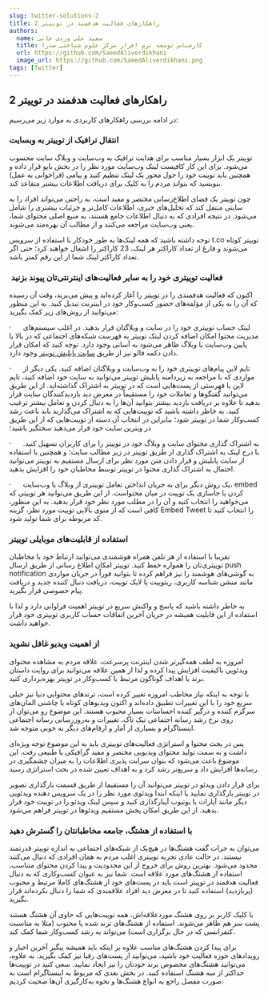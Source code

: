 ```yaml
---
slug: twitter-solutions-2
title: راهکارهای فعالیت هدفمند در توییتر 2
authors:
  name: سعید علی وردی خانی
  title: کارشناس توسعه نرم افزار مرکز علوم شناختی صدرا
  url: https://github.com/SaeedAliverdikhani 
  image_url: https://github.com/SaeedAliverdikhani.png
tags: [Twitter]
---
```


## راهکارهای فعالیت هدفمند در توییتر 2

در ادامه بررسی راهکارهای کاربردی به موارد زیر می‌رسیم:

### انتقال ترافیک از توییتر به وبسایت

توییتر یک ابزار بسیار مناسب برای هدایت ترافیک به وب‌سایت و وبلاگ سایت محسوب می‌شود. برای این کار کافیست لینک وب‌سایت مورد نظر را در بخش بایو قرار داده و همچنین باید توییت خود را حول محور یک لینک تنظیم کنید و پیامی (فراخوانی به عمل) بنویسید که بتواند مردم را به کلیک برای دریافت اطلاعات بیشتر متقاعد کند.

چون توییتر یک فضای اطلاع‌رسانی مختصر و مفید است، به راحتی می‌تواند افراد را به سایتی منتقل کند که تحلیل‌های خبری، اطلاعات کامل‌تر و جزئیات بیشتری را شامل می‌شود. در نتیجه افرادی که به دنبال اطلاعات جامع هستند، به منبع اصلی محتوای شما، یعنی وب‌سایت مراجعه می‌کنند و از مطالب آن بهره‌مند می‌شوند.

توجه داشته باشید که همه لینک‌ها به طور خودکار با استفاده از سرویس t.co توییتر کوتاه می‌شوند و فارغ از تعداد کاراکتر هر لینک، 23 کاراکتر را اشغال خواهند کرد؛ حتی اگر تعداد کاراکتر لینک شما از این رقم کمتر باشد.

  

###  فعالیت توییتری خود را به سایر فعالیت‌های اینترنتی‌تان پیوند بزنید

اکنون که فعالیت هدفمندی را در توییتر را آغاز کرده‌اید و پیش می‌برید، وقت آن رسیده که آن را به یکی از مؤلفه‌های حضور کسب‌وکار خود در اینترنت تبدیل کنید. به این منظور می‌توانید از روش‌های زیر کمک بگیرید:

·      لینک حساب توییتری خود را در سایت و وبلاگتان قرار بدهید. در اغلب سیستم‌های مدیریت محتوا امکان اضافه کردن لینک توییتر به فهرست شبکه‌های اجتماعی که در بالا یا پایین وب‌سایت یا وبلاگ ظاهر می‌شود به آسانی وجود دارد. توجه کنید که امکان قرار دادن دکمه فالو نیز از طریق [سایت پابلیش توییتر](https://publish.twitter.com/) وجود دارد.

·      تایم لاین پیام‌های توییتری خود را به وب‌سایت و وبلاگتان اضافه کنید. یکی دیگر از مواردی که با مراجعه به زیردامنه پابلیش توییتر می‌توانید به سایت خود اضافه کنید، تایم لاین یا فهرستی از پست‌هایی است که در توییتر به اشتراک گذاشته‌اید. از این طریق می‌توانید گفتگوها و تعاملات خود را مستقیماً در معرض دید بازدیدکنندگان سایت قرار بدهید تا علاوه بر دریافت بازدید بیشتر بتوانید آن‌ها را به دنبال کردن و تعامل بیشتر ترغیب کنید. به خاطر داشته باشید که توییت‌هایی که به اشتراک می‌گذارید باید باعث رشد کسب‌وکار شما در توییتر شود؛ بنابراین در انتخاب آن دسته از توییت‌هایی که از این طریق در ویترین سایت خود قرار می‌دهید سختگیر باشید؛

·      به اشتراک گذاری محتوای سایت و وبلاگ خود در توییتر را برای کاربران تسهیل کنید. با درج لینک به اشتراک گذاری از طریق توییتر در زیر مطالب سایت؛ و همچنین با استفاده از سایت پابلیش و قرار دادن متن مورد نظر برای ارسال مستقیم به توییتر می‌توانید احتمال به اشتراک گذاری محتوا در توییتر توسط مخاطبان خود را افزایش بدهید.

·      یک روش دیگر برای به جریان انداختن تعامل توییتری از وبلاگ یا وب‌سایت، embed کردن یا جاسازی یک توییت در میان محتواست. از این طریق می‌توانید هر توییتی که می‌خواهید را انتخاب کنید و آن را در مطلب مورد نظر خود قرار بدهید. به این منظور، کافی است که از منوی بالایی توییت مورد نظر، گزینه Embed Tweet را انتخاب کنید تا کد مربوطه برای شما تولید شود.

  

### استفاده از قابلیت‌های موبایلی توییتر

تقریبا با استفاده از هر تلفن همراه هوشمندی می‌توانید ارتباط خود با مخاطبان توییتری‌تان را همواره حفظ کنید. توییتر امکان اطلاع رسانی از طریق ارسال push notification به گوشی‌های هوشمند را نیز فراهم کرده تا بتوانید فوراً در جریان مواردی مانند منشن شناسه کاربری، ریتوییت یا لایک توییت، دریافت دنبال کننده جدید و دریافت پیام خصوصی قرار بگیرید.

به خاطر داشته باشید که پاسخ و واکنش سریع در توییتر اهمیت فراوانی دارد و لذا با استفاده از این قابلیت همیشه در جریان آخرین اتفاقات حساب کاربری توییتری خود قرار خواهید داشت.

### از اهمیت ویدیو غافل نشوید

امروزه به لطف همه‌گیرتر شدن اینترنت پرسرعت، علاقه مردم به مشاهده محتوای ویدئویی باکیفیت افزایش پیدا کرده و لذا از همین علاقه می‌توانید برای روایت داستان برند یا اهداف گوناگون مرتبط با کسب‌وکار در توییتر بهره‌برداری کنید.

با توجه به اینکه نیاز مخاطب امروزه تغییر کرده است، ترندهای محتوایی دنیا نیز خیلی سریع خود را با این تغییرات تطبیق داده‌اند و اکنون ویدیوهای کوتاه با چاشنی المان‌های سرگرم کننده و درگیر کننده احساسات بسیار محبوب هستند. این موضوع رو می‌توان از روی نرخ رشد رسانه اجتماعی تیک تاک، تغییرات و به‌روزرسانی رسانه اجتماعی اینستاگرام و بسیاری از آمار و ارقام‌های دیگر به خوبی متوجه شد.

پس در بحث محتوا و استراتژی فعالیت‌های توییتری باید به این موضوع توجه ویژه‌ای داشت و به سمت تولید محتوای ویدیویی مختصر و مفید گرافیکی یا طبیعی رفت. این موضوع باعث می‌شود که بتوان سرایت پذیری اطلاعات را به میزان چشمگیری در رسانه‌ها افزایش داد و سریع‌تر رشد کرد و به اهداف تعیین شده در بحث استراتژی رسید.

برای قرار دادن ویدئو در توییتر می‌توانید آن را مستقیما از طریق قسمت بارگذاری تصویر در توییتر بارگذاری نمایید یا اینکه ابتدا ویدئوی مورد نظر را در یک سرویس دهنده ویدئویی دیگر مانند آپارات یا یوتیوب آپبارگذاری کنید و سپس لینک ویدئو را در توییت خود قرار بدهید. از این طریق امکان پخش مستقیم ویدئوها در توییتر فراهم می‌شود.

  

### با استفاده از هشتگ، جامعه مخاطبانتان را گسترش دهید

می‌توان به جرات گفت هشتگ‌ها در هیچ‌یک از شبکه‌های اجتماعی به اندازه توییتر قدرتمند نیستند. در حالت عادی تجربه توییتری اغلب مردم به همان افرادی که دنبال می‌کنند محدود می‌شود. بهترین روش برای خروج از این محدودیت و پیدا کردن محتوای متناسب، استفاده از هشتگ‌های مورد علاقه است. شما نیز به عنوان کسب‌وکاری که به دنبال فعالیت هدفمند در توییتر است باید در پست‌های خود از هشتگ‌های کاملا مرتبط و محبوب (پربازدید) استفاده کنید تا در معرض دید افراد علاقمندی که شما را دنبال نکرده‌اند قرار بگیرید.

با کلیک کاربر بر روی هشتگ موردعلاقه‌اش، همه توییت‌هایی که حاوی آن هشتگ هستند پشت سر هم ظاهر می‌شوند. استفاده از هشتگ‌های ترند شده یا محبوب (مثلا به مناسبت کنفرانسی که در حال برگزاری است) می‌تواند به رشد کسب‌وکار شما کمک کند.

برای پیدا کردن هشتگ‌های مناسب علاوه بر اینکه باید همیشه پیگیر آخرین اخبار و رویدادهای حوزه فعالیت خود باشید، می‌توانید از پست‌های رقبا نیز کمک بگیرید. به علاوه، می‌توانید هشتگ‌های مخصوص برند خودتان را نیز ایجاد نمایید. سعی کنید در توییت‌ها حداکثر از سه هشتگ استفاده کنید. در بخش بعدی که مربوط به اینستاگرام است به صورت مفصل راجع به انواع هشتگ‌ها و نحوه به‌کارگیری آن‌ها صحبت کردیم.

